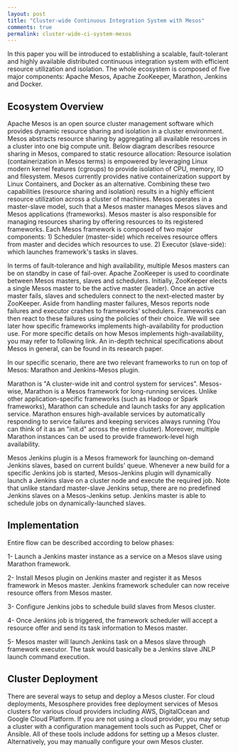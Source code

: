 ```yaml
---
layout: post
title: "Cluster-wide Continuous Integration System with Mesos"
comments: true
permalink: cluster-wide-ci-system-mesos
---
```

In this paper you will be introduced to establishing a scalable, fault-tolerant and highly available distributed continuous integration system with efficient resource utilization and isolation. The whole ecosystem is composed of five major components: Apache Mesos, Apache ZooKeeper, Marathon, Jenkins and Docker.

## Ecosystem Overview
 
Apache Mesos is an open source cluster management software which provides dynamic resource sharing and isolation in a cluster environment.
Mesos abstracts resource sharing by aggregating all available resources in a cluster into one big compute unit. Below diagram describes resource sharing in Mesos, compared to static resource allocation:
Resource isolation (containerization in Mesos terms) is empowered by leveraging Linux modern kernel features (cgroups) to provide isolation of CPU, memory, IO and filesystem. Mesos currently provides native containerization support by Linux Containers, and Docker as an alternative.
Combining these two capabilities (resource sharing and isolation) results in a highly efficient resource utilization across a cluster of machines. 
Mesos operates in a master-slave model, such that a Mesos master manages Mesos slaves and Mesos applications (frameworks). Mesos master is also responsible for managing resources sharing by offering resources to its registered frameworks. Each Mesos framework is composed of two major components: 1) Scheduler (master-side) which receives resource offers from master and decides which resources to use. 2) Executor (slave-side): which launches framework's tasks in slaves.

In terms of fault-tolerance and high availability, multiple Mesos masters can be on standby in case of fail-over. Apache ZooKeeper is used to coordinate between Mesos masters, slaves and schedulers. Initially, ZooKeeper elects a single Mesos master to be the active master (leader). Once an active master fails, slaves and schedulers connect to the next-elected master by ZooKeeper. Aside from handling master failures, Mesos reports node failures and executor crashes to frameworks’ schedulers. Frameworks can then react to these failures using the policies of their choice. We will see later how specific frameworks implements high-availability for production use.
For more specific details on how Mesos implements high-availability, you may refer to following link. 
An in-depth technical specifications about Mesos in general, can be found in its research paper.

In our specific scenario, there are two relevant frameworks to run on top of Mesos: Marathon and Jenkins-Mesos plugin.

Marathon is "A cluster-wide init and control system for services". Mesos-wise, Marathon is a Mesos framework for long-running services. Unlike other application-specific frameworks (such as Hadoop or Spark frameworks), Marathon can schedule and launch tasks for any application service. Marathon ensures high-available services by automatically responding to service failures and keeping services always running (You can think of it as an "init.d" across the entire cluster). Moreover, multiple Marathon instances can be used to provide framework-level high availability.

Mesos Jenkins plugin is a Mesos framework for launching on-demand Jenkins slaves, based on current builds' queue. Whenever a new build for a specific Jenkins job is started, Mesos-Jenkins plugin will dynamically launch a Jenkins slave on a cluster node and execute the required job. Note that unlike standard master-slave Jenkins setup, there are no predefined Jenkins slaves on a Mesos-Jenkins setup. Jenkins master is able to schedule jobs on dynamically-launched slaves.

## Implementation

Entire flow can be described according to below phases:

1- Launch a Jenkins master instance as a service on a Mesos slave using Marathon framework.

2- Install Mesos plugin on Jenkins master and register it as Mesos framework in Mesos master. Jenkins framework scheduler can now receive resource offers from Mesos master.

3- Configure Jenkins jobs to schedule build slaves from Mesos cluster.

4- Once Jenkins job is triggered, the framework scheduler will accept a resource offer and send its task information to Mesos master.

5- Mesos master will launch Jenkins task on a Mesos slave through framework executor. The task would basically be a Jenkins slave JNLP launch command execution.

## Cluster Deployment

There are several ways to setup and deploy a Mesos cluster. For cloud deployments, Mesosphere provides free deployment services of Mesos clusters for various cloud providers including AWS, DigitalOcean and Google Cloud Platform. 
If you are not using a cloud provider, you may setup a cluster with a configuration management tools such as Puppet, Chef or Ansible. All of these tools include addons for setting up a Mesos cluster.
Alternatively, you may manually configure your own Mesos cluster. 
